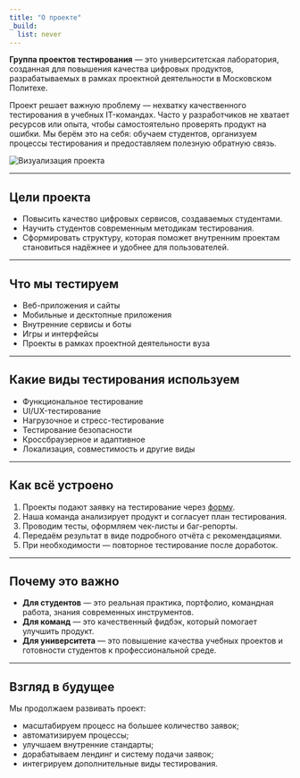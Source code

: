 ```yaml
---
title: "О проекте"
_build:
  list: never
---
```


**Группа проектов тестирования** — это университетская лаборатория, созданная для повышения качества цифровых продуктов, разрабатываемых в рамках проектной деятельности в Московском Политехе.

Проект решает важную проблему — нехватку качественного тестирования в учебных IT-командах. Часто у разработчиков не хватает ресурсов или опыта, чтобы самостоятельно проверять продукт на ошибки. Мы берём это на себя: обучаем студентов, организуем процессы тестирования и предоставляем полезную обратную связь.

![Визуализация проекта](/images/mainpic.jpg)

---

## Цели проекта

- Повысить качество цифровых сервисов, создаваемых студентами.
- Научить студентов современным методикам тестирования.
- Сформировать структуру, которая поможет внутренним проектам становиться надёжнее и удобнее для пользователей.

---

## Что мы тестируем

- Веб-приложения и сайты  
- Мобильные и десктопные приложения  
- Внутренние сервисы и боты  
- Игры и интерфейсы  
- Проекты в рамках проектной деятельности вуза

---

## Какие виды тестирования используем

- Функциональное тестирование  
- UI/UX-тестирование  
- Нагрузочное и стресс-тестирование  
- Тестирование безопасности  
- Кроссбраузерное и адаптивное  
- Локализация, совместимость и другие виды

---

## Как всё устроено

1. Проекты подают заявку на тестирование через [форму](https://forms.yandex.ru/u/66fa67ded04688ee4666dfd6/).
2. Наша команда анализирует продукт и согласует план тестирования.
3. Проводим тесты, оформляем чек-листы и баг-репорты.
4. Передаём результат в виде подробного отчёта с рекомендациями.
5. При необходимости — повторное тестирование после доработок.

---

## Почему это важно

- **Для студентов** — это реальная практика, портфолио, командная работа, знания современных инструментов.
- **Для команд** — это качественный фидбэк, который помогает улучшить продукт.
- **Для университета** — это повышение качества учебных проектов и готовности студентов к профессиональной среде.

---

## Взгляд в будущее

Мы продолжаем развивать проект:
- масштабируем процесс на большее количество заявок;
- автоматизируем процессы;
- улучшаем внутренние стандарты;
- дорабатываем лендинг и систему подачи заявок;
- интегрируем дополнительные виды тестирования.

